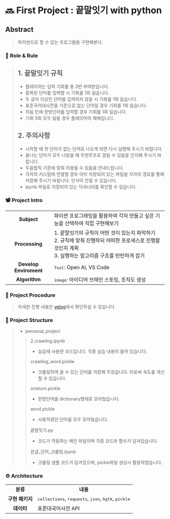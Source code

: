 # 🔜 First Project : 끝말잇기 with python

## Abstract
> 파이썬으로 할 수 있는 프로그램을 구현해본다.

<h3> 🛑 Role & Rule </h3>

> ## 1. 끝말잇기 규칙
> - 플레이어는 입력 기회를 총 3번 부여받습니다.
> - 중복된 단어를 입력할 시 기회를 1회 잃습니다.
> - 두 글자 이상인 단어를 입력하지 않을 시 기회를 1회 잃습니다.
> - 표준국어대사전을 기준으로 없는 단어일 경우 기회를 1회 잃습니다.
> - 처음 턴에 한방단어를 입력할 경우 기회를 1회 잃습니다.
> - 기회 3회 모두 잃을 경우 플레이어의 패배입니다.
>
>
> ## 2. 주의사항
> - 시작할 때 첫 단어가 없는 단어로 나오게 되면 다시 실행해 주시기 바랍니다.
> - 끝나는 단어가 모두 나왔을 때 무한루프로 걸릴 수 있음을 인지해 주시기 바랍니다.
> - 두음법칙 기준에 맞춰 허용될 수 있음을 안내드립니다.
> - 각자의 커스텀에 연결할 경우 이미 저장되어 있는 파일을 각자의 경로를 통해 저장해 주시기 바랍니다. 인식이 안될 수 있습니다.
> - ipynb 파일로 저장되어 있는 딕셔너리를 확인할 수 있습니다. 

<h3> 📽️ Project Intro </h3>

<table>
  <tr>
    <td> <div align=center> <b> Subject </b> </div> </td>
    <td> 파이썬 프로그래밍을 활용하여 각자 만들고 싶은 기능을 선택하여 직접 구현해보기 </td>
  </tr>
  <tr>
    <td> <div align=center> <b> Processing </b> </div> </td>
    <td> 1. 끝말잇기의 규칙이 어떤 것이 있는지 파악하기 </br>
         2. 규칙에 맞춰 진행하되 어떠한 프로세스로 진행할 것인지 계획 </br>
         3. 실행하는 알고리즘 구조를 탄탄하게 잡기
  </td>
  </tr>
  <tr>
    <td> <div align=center> <b> Develop Enviroment </b> </div> </td>
    <td> <tt>Tool</tt>: Open AI, VS Code</td>
  </tr>
  <tr>
    <td> <div align=center> <b> Algorithm </b> </div> </td>
    <td> <tt>image</tt>: 아이디어 브레인 스토밍, 조직도 생성 <a href="https://boardmix.com/"> </td>
  </tr>
</table>

<h3> 📆 Project Procedure </h3>

>  자세한 진행 내용은 [velog](https://velog.io/@wise_head/첫번째-프로젝트-끝말잇기)에서 확인하실 수 있습니다.

<h3> 📂 Project Structure </h3>

> - personal_project
>> 2.crawling.ipynb
>> - 실습때 사용한 코드입니다. 각종 실습 내용이 들어 있습니다.
>>
>> crawling_word.pickle
>> - 크롤링하여 쓸 수 있는 단어를 저장해 두었습니다. 이로써 속도를 개선할 수 있습니다.
>>
>> oneturn.pickle
>> - 한방단어를 dictionary형태로 모아뒀습니다.
>>
>> word.pickle
>> - 사용하였던 단어를 모두 모아뒀습니다.
>>
>> 끝말잇기.py
>> - 코드가 작동하는 메인 파일이며 각종 코드와 함수가 담겨있습니다.
>>
>> 한글_단어_크롤링.ipynb
>> - 크롤링 샘플 코드가 담겨있으며, pickle파일 생성시 활용하였습니다.

<h3> ⚙️ Architecture </h3>
<table>
  <tr>
    <td> <div align=center> <b> 분류 </b> </div> </td>
    <td> <div align=center> <b> 내용 </b> </div> </td>
  </tr>
  <tr>
    <td> <div align=center> <b> 구현 패키지 </b> </div> </td>
    <td> <tt>collections</tt>, <tt>requests</tt>, <tt>json</tt>, <tt>hgtk</tt>, <tt>pickle</tt> </td>
  </tr>
  <tr>
    <td> <div align=center> <b> 데이터 </b> </div> </td>
    <td> 표준대국어사전 API </td>
  </tr>
</table>

